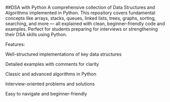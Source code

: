 ##DSA with Python
A comprehensive collection of Data Structures and Algorithms implemented in Python. This repository covers fundamental concepts like arrays, stacks, queues, linked lists, trees, graphs, sorting, searching, and more — all explained with clean, beginner-friendly code and examples. Perfect for students preparing for interviews or strengthening their DSA skills using Python.

Features:

Well-structured implementations of key data structures

Detailed examples with comments for clarity

Classic and advanced algorithms in Python

Interview-oriented problems and solutions

Easy to navigate and beginner-friendly
